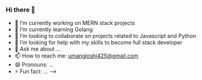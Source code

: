 ### Hi there 👋
- 🔭 I’m currently working on MERN stack projects
- 🌱 I’m currently learning Golang
- 👯 I’m looking to collaborate on projects related to Javascript and Python
- 🤔 I’m looking for help with my skills to become full stack developer 
- 💬 Ask me about ...
- 📫 How to reach me: umangjoshi425@gmail.com
- 😄 Pronouns: ...
- ⚡ Fun fact: ...
-->
